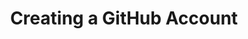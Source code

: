 ---
layout: slideshow
title: Creating a GitHub Account
slides:

    - content: |

        # Creating a GitHub Account
        _A step by step guide_


    - content: |
        
        GitHub is a hosting service for Git,
        just as Gmail is a hosting service for email.

      notes: |

        There are other Git hosting services, for example
        BitBucket and Beanstalk are two of the more popular ones.

        GitHub is the most popular Git platform for open source
        projects.




    - content: |

        Your GitHub Account is your public profile
        for all code projects you own or contribute to.

    - content: |

        ## Sign Up for GitHub

        Go to the [GitHub Home Page](https://github.com/){:target="_blank"} and fill in your details.

        Your username will also be used as your GitHub web address.

        Choose the free account and click "Finish sign up".


      notes: |

        Your username can be changed later, though it is not recommended as it can sometimes break some links within GitHub.

        Choose a short and memorable username you won't be embarrassed to share in a professional setting.

        Free accounts allow you to have unlimited public projects, but if you'd like to have private projects then you will need to change to a paid account.




    - content: |

        ## Verify Your Email Address

        GitHub will have sent you an account confirmation email.
        Open the email and click "Verify Email Address"

        You should be taken to your GitHub home page.

      notes: |

        Some GitHub features will not work correctly until you
        verify your account, so it would be a good idea to do
        this as soon as possible.




    - content: |

        ## Complete Your Profile

        Click on "Edit Profile" to update your details.


    - content: |

        ### Profile Picture

        Your profile picture will be displayed alongside 
        your username for any activity you do on GitHub.

        Uploading a picture is optional.

    - content: |

        ### Name

        Your name will be displayed publicly.

        Most people use their real full name to make
        it easy for others to find them.

        You can use a false name or pseudonym if you prefer.


    - content: |

        ### Public Email

        Showing your email address on your profile is optional.
        We recommend selecting "Don't show my email address".


    - content: |

        ### URL

        If you have a personal website you'd like to promote
        to other GitHub users, you can enter it here.


    - content: |

        ### Company

        This field is optional, and exists to help 
        GitHub users identify each other.

    - content: |

        ### Location

        This field is optional.

        It can also be as detailed or as vague as you like.
        Many users simply enter their country.


    - content: |

        ### Save your profile

        Click "Update profile" to save your changes.

    - content: |

        ## Sharing Your Profile

        People can find your GitHub profile at
        `https://github.com/your-username`

    - content: |

        Great! You've successfully set up your GitHub profile.



    

---
